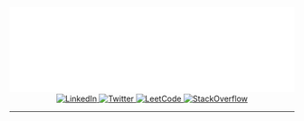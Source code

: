 <div id="header" align="center">
  <img src="https://github.com/prathameshdk02/prathameshdk02/blob/main/readme-header.svg">
</div>
<div class="badges" align="center">
  <a href="https://www.linkedin.com/in/prathamesh-kadve-9948ba232/">
    <img alt="LinkedIn" src="https://img.shields.io/badge/LinkedIn-%230073b0?style=flat&logo=linkedin&logoColor=white" height="25px">
  </a>

  <a href="https://twitter.com/prathameshdk02/">
    <img alt="Twitter" src="https://img.shields.io/badge/Twitter-%231a8cd8?style=flat&logo=twitter&logoColor=white" height="25px">
  </a>

  <a href="https://leetcode.com/prathameshdk02/">
    <img alt="LeetCode" src="https://img.shields.io/badge/LeetCode-%231a1a1a?style=flat&logo=leetcode" height="25px">
  </a>

  <a href="https://stackoverflow.com/users/21097030/prathamesh-kadve">
    <img alt="StackOverflow" src="https://img.shields.io/badge/StackOverflow-%232d2d2d?style=flat&logo=stackoverflow" height="25px">
  </a>
</div>
<hr />
